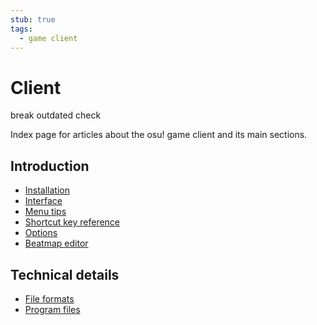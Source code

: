 ```yaml
---
stub: true
tags:
  - game client
---
```


# Client

<!-- TODO: this could make for a good introductory page -->

break outdated check

Index page for articles about the osu! game client and its main sections.

## Introduction

- [Installation](Installation)
- [Interface](Interface)
- [Menu tips](Menu_tips)
- [Shortcut key reference](Keyboard_shortcuts)
- [Options](Options)
- [Beatmap editor](Beatmap_editor)

## Technical details

- [File formats](File_formats)
- [Program files](Program_files)
